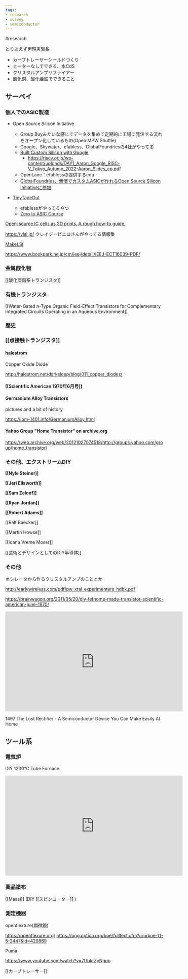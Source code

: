```yaml
---
tags:
- research
- survey
- semiconductor
---
```


#research

とりあえず再現実験系

- カーブトレーサーシールドづくり
- ヒーターなしでできる、水CdS
- クリスタルアンプリファイアー
- 酸化銅、酸化亜鉛でできること

## サーベイ

### 個人でのASIC製造

- Open Source Silicon Initiative
	- Group Buyみたいな感じでデータを集めて定期的に工場に発注する流れをオープン化しているもの(Open MPW Shuttle)
	- Google、Skywater、efabless、GlobalFoundriesの4社がやってる
	- [Built Custom Silicon with Google](https://developers.google.com/silicon?hl=ja)
		- https://riscv.or.jp/wp-content/uploads/DAY1_Aaron_Google_RISC-V_Tokyo_Autumn_2022-Aaron_Slides_cp.pdf
	- OpenLane：efablessの提供するeda
	- [GlobalFoundries、無償でカスタムASICが作れるOpen Source Silicon Initiativeに参加
](https://pc.watch.impress.co.jp/docs/column/tidbit/1433235.html)

- [TinyTapeOut](https://tinytapeout.com/)
	- efablessがやってるやつ
	- [Zero to ASIC Course](https://zerotoasiccourse.com/)

[Open-source IC cells as 3D prints. A rough how-to guide.](https://medium.com/@thorstenknoll/open-source-ic-cells-as-3d-prints-a-rough-how-to-guide-90a8bc8b3b57)

https://vlsi.jp/ クレイジーピエロさんがやってる情報集


[MakeLSI](https://scrapbox.io/makelsi/)

https://www.bookpark.ne.jp/cm/ieej/detail/IEEJ-ECT16039-PDF/

### 金属酸化物

[[酸化亜鉛系トランジスタ]]


### 有機トランジスタ

[[Water-Gated n-Type Organic Field-Effect Transistors for Complementary Integrated Circuits Operating in an Aqueous Environment]]

### 歴史

### [[点接触トランジスタ]]

#### halestrom 

Copper Oxide Diode

http://halestrom.net/darksleep/blog/011_copper_diodes/

#### [[Scientific American 1970年6月号]]

#### Germanium Alloy Transistors

pictures and a bit of history

https://ibm-1401.info/GermaniumAlloy.html

#### Yahoo Group "Home Transistor" on archive.org

https://web.archive.org/web/20121027074518/http://groups.yahoo.com/group/home_transistor/

### その他、エクストリームDIY

**[[Nyle Steiner]]**

**[[Jeri Ellsworth]]**

**[[Sam Zeloof]]**

**[[Ryan Jordan]]**

**[[Robert Adams]]**

[[Ralf Baecker]]

[[Martin Howse]]

[[Ioana Vreme Moser]]

[[芸術とデザインとしてのDIY半導体]]

### その他

オシレータから作るクリスタルアンプのこととか

http://earlywireless.com/pdf/pw_xtal_experimenters_hdbk.pdf

https://brainwagon.org/2011/05/20/diy-fethome-made-transistor-scientific-american-june-1970/

<iframe width="560" height="315" src="https://www.youtube.com/embed/vvx1PTYyTSk" title="YouTube video player" frameborder="0" allow="accelerometer; autoplay; clipboard-write; encrypted-media; gyroscope; picture-in-picture; web-share" allowfullscreen></iframe>

1497 The Lost Rectifier - A Semiconductor Device You Can Make Easily At Home


## ツール系

### 電気炉

DIY 1200°C Tube Furnace

<iframe width="560" height="315" src="https://www.youtube.com/embed/oqOlrGPgng8" title="Building a 1200°C Tube Furnace" frameborder="0" allow="accelerometer; autoplay; clipboard-write; encrypted-media; gyroscope; picture-in-picture; web-share" allowfullscreen></iframe>

### 薬品塗布

[[Maasi]] (DIY [[スピンコーター]] )
### 測定機器

openflexture(顕微鏡)

https://openflexure.org/
https://opg.optica.org/boe/fulltext.cfm?uri=boe-11-5-2447&id=429869

Puma

https://www.youtube.com/watch?v=7UbkrZyNgpo

[[カーブトレーサー]]